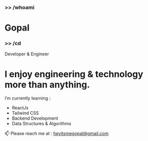 <h3 style="align-items:center"> >> /whoami </h3>
<h1 style="align-items:center">Gopal</h1>
<h3> >> /cd </h3>
Developer & Engineer
<h1>I enjoy engineering & technology more than anything.</h1>

I’m currently learning :
- ReactJs
- Tailwind CSS
- Backend Development
- Data Structures & Algorithms

📫 Please reach me at : heyitsmegopal@gmail.com

<!--
**Gopal-G0/Gopal-G0** is a ✨ _special_ ✨ repository because its `README.md` (this file) appears on your GitHub profile.

Here are some ideas to get you started:

- 🔭 I’m currently working on ...
- 🌱 I’m currently learning ...
- 👯 I’m looking to collaborate on ...
- 🤔 I’m looking for help with ...
- 💬 Ask me about ...
- 📫 How to reach me: ...
- 😄 Pronouns: ...
- ⚡ Fun fact: ...
-->

